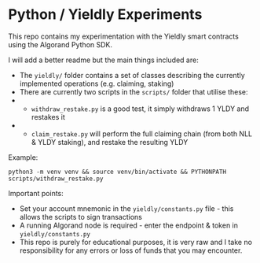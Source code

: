 # Python / Yieldly Experiments

This repo contains my experimentation with the Yieldly smart contracts using the Algorand Python SDK.

I will add a better readme but the main things included are:

* The `yieldly/` folder contains a set of classes describing the currently implemented operations (e.g. claiming, staking)
* There are currently two scripts in the `scripts/` folder that utilise these:
* * `withdraw_restake.py` is a good test, it simply withdraws 1 YLDY and restakes it
* * `claim_restake.py` will perform the full claiming chain (from both NLL & YLDY staking), and restake the resulting YLDY

Example:

`python3 -m venv venv && source venv/bin/activate && PYTHONPATH scripts/withdraw_restake.py`

Important points:

* Set your account mnemonic in the `yieldly/constants.py` file - this allows the scripts to sign transactions
* A running Algorand node is required - enter the endpoint & token in `yieldly/constants.py`
* This repo is purely for educational purposes, it is very raw and I take no responsibility for any errors or loss of funds that you may encounter.
